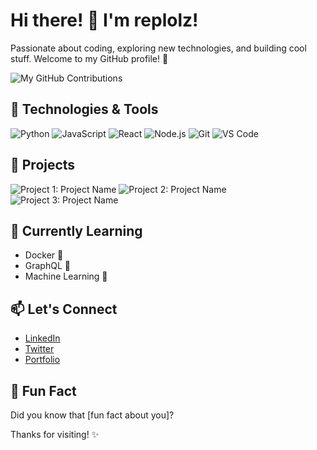 <!-- GitHub README Header -->
# Hi there! 👋 I'm replolz!

Passionate about coding, exploring new technologies, and building cool stuff. Welcome to my GitHub profile! 🚀

<!-- GitHub Contribution Graph Animation -->
![My GitHub Contributions](https://github.com/users/replolz/contributions/blob/main/output/github-contribution-grid-snake.gif)

## 🔧 Technologies & Tools

<!-- Badges for Technologies -->
![Python](https://img.shields.io/badge/Python-3776AB?style=flat-square&logo=python&logoColor=white)
![JavaScript](https://img.shields.io/badge/JavaScript-F7DF1E?style=flat-square&logo=javascript&logoColor=black)
![React](https://img.shields.io/badge/React-61DAFB?style=flat-square&logo=react&logoColor=black)
![Node.js](https://img.shields.io/badge/Node.js-43853D?style=flat-square&logo=node.js&logoColor=white)
![Git](https://img.shields.io/badge/Git-F05032?style=flat-square&logo=git&logoColor=white)
![VS Code](https://img.shields.io/badge/VS_Code-007ACC?style=flat-square&logo=visual-studio-code&logoColor=white)

## 🚀 Projects

<!-- Project Cards with Animation -->
![Project 1: Project Name](https://github-readme-stats.vercel.app/api/pin/?username=replolz&repo=your-project-repo&theme=dark)
![Project 2: Project Name](https://github-readme-stats.vercel.app/api/pin/?username=replolz&repo=your-project-repo&theme=dark)
![Project 3: Project Name](https://github-readme-stats.vercel.app/api/pin/?username=replolz&repo=your-project-repo&theme=dark)

## 🌱 Currently Learning

<!-- Learning List -->
- Docker 🐳
- GraphQL 🚀
- Machine Learning 🤖

## 📫 Let's Connect

<!-- Social Media Links -->
- [LinkedIn](https://www.linkedin.com/in/your-linkedin/)
- [Twitter](https://twitter.com/your-twitter/)
- [Portfolio](https://www.yourportfolio.com/)

## 💬 Fun Fact

<!-- Fun Fact Section -->
Did you know that [fun fact about you]?

Thanks for visiting! ✨
